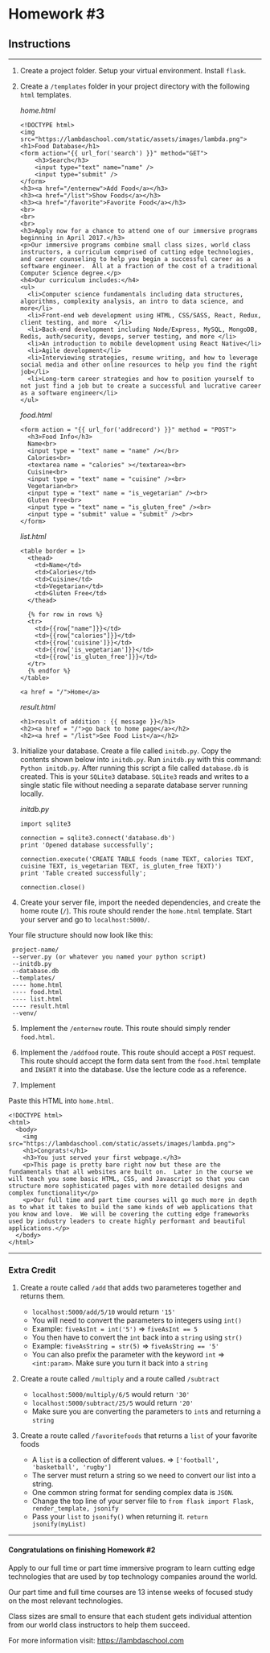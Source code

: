 # Homework #3

## Instructions
---
1. Create a project folder.  Setup your virtual environment.  Install `flask`.

2. Create a `/templates` folder in your project directory with the following `html` templates.
	
    *home.html*
    ```
    <!DOCTYPE html>
    <img src="https://lambdaschool.com/static/assets/images/lambda.png">
    <h1>Food Database</h1>
    <form action="{{ url_for('search') }}" method="GET">
        <h3>Search</h3>
        <input type="text" name="name" />
        <input type="submit" />
    </form>
    <h3><a href="/enternew">Add Food</a></h3>
    <h3><a href="/list">Show Foods</a></h3>
    <h3><a href="/favorite">Favorite Food</a></h3>
    <br>
    <br>
    <br>
    <h3>Apply now for a chance to attend one of our immersive programs beginning in April 2017.</h3>
    <p>Our immersive programs combine small class sizes, world class instructors, a curriculum comprised of cutting edge technologies, and career counseling to help you begin a successful career as a software engineer.  All at a fraction of the cost of a traditional Computer Science degree.</p>
    <h4>Our curriculum includes:</h4>
    <ul>
      <li>Computer science fundamentals including data structures, algorithms, complexity analysis, an intro to data science, and more</li>
      <li>Front-end web development using HTML, CSS/SASS, React, Redux, client testing, and more  </li>
      <li>Back-end development including Node/Express, MySQL, MongoDB, Redis, auth/security, devops, server testing, and more </li>
      <li>An introduction to mobile development using React Native</li>
      <li>Agile development</li>
      <li>Interviewing strategies, resume writing, and how to leverage social media and other online resources to help you find the right job</li>
      <li>Long-term career strategies and how to position yourself to not just find a job but to create a successful and lucrative career as a software engineer</li>
    </ul>

    ```
    *food.html*
    ```
    <form action = "{{ url_for('addrecord') }}" method = "POST">
      <h3>Food Info</h3>
      Name<br>
      <input type = "text" name = "name" /></br>
      Calories<br>
      <textarea name = "calories" ></textarea><br>
      Cuisine<br>
      <input type = "text" name = "cuisine" /><br>
      Vegetarian<br>
      <input type = "text" name = "is_vegetarian" /><br>
      Gluten Free<br>
      <input type = "text" name = "is_gluten_free" /><br>
      <input type = "submit" value = "submit" /><br>
	</form>
    ```
    
    *list.html*
    ```
    <table border = 1>
      <thead>
        <td>Name</td>
        <td>Calories</td>
        <td>Cuisine</td>
        <td>Vegetarian</td>
        <td>Gluten Free</td>
      </thead>

      {% for row in rows %}
      <tr>
        <td>{{row["name"]}}</td>
        <td>{{row["calories"]}}</td>
        <td>{{row['cuisine']}}</td>
        <td>{{row['is_vegetarian']}}</td>
        <td>{{row['is_gluten_free']}}</td>
      </tr>
      {% endfor %}
	</table>

	<a href = "/">Home</a>
	```
    
    *result.html*
    ```
    <h1>result of addition : {{ message }}</h1>
	<h2><a href = "/">go back to home page</a></h2>
	<h2><a href = "/list">See Food List</a></h2>
    ```

3. Initialize your database.  Create a file called `initdb.py`.  Copy the contents shown below into `initdb.py`.  Run `initdb.py` with this command: `Python initdb.py`.  After running this script a file called `database.db` is created.  This is your `SQLite3` database.  `SQLite3` reads and writes to a single static file without needing a separate database server running locally.

	*initdb.py*
    ```
    import sqlite3

    connection = sqlite3.connect('database.db')
    print 'Opened database successfully';

    connection.execute('CREATE TABLE foods (name TEXT, calories TEXT, cuisine TEXT, is_vegetarian TEXT, is_gluten_free TEXT)')
    print 'Table created successfully';
    
    connection.close()
	```

4. Create your server file, import the needed dependencies, and create the home route (`/`).  This route should render the `home.html` template.  Start your server and go to `localhost:5000/`.

Your file structure should now look like this:
```
 project-name/
 --server.py (or whatever you named your python script)
 --initdb.py
 --database.db
 --templates/
 ---- home.html
 ---- food.html
 ---- list.html
 ---- result.html
 --venv/
```
    
5. Implement the `/enternew` route.  This route should simply render `food.html`.


6. Implement the `/addfood` route.  This route should accept a `POST` request.  This route should accept the form data sent from the `food.html` template and `INSERT` it into the database.  Use the lecture code as a reference.
	

7. Implement

    
Paste this HTML into `home.html`.

```
<!DOCTYPE html>
<html>
  <body>
    <img src="https://lambdaschool.com/static/assets/images/lambda.png">
    <h1>Congrats!</h1>
    <h3>You just served your first webpage.</h3>
    <p>This page is pretty bare right now but these are the fundamentals that all websites are built on.  Later in the course we will teach you some basic HTML, CSS, and Javascript so that you can structure more sophisticated pages with more detailed designs and complex functionality</p>
    <p>Our full time and part time courses will go much more in depth as to what it takes to build the same kinds of web applications that you know and love.  We will be covering the cutting edge frameworks used by industry leaders to create highly performant and beautiful applications.</p>
  </body>
</html>
```
---

### Extra Credit

1. Create a route called `/add` that adds two parameteres together and returns them.
	* `localhost:5000/add/5/10` would return `'15'`
	* You will need to convert the parameters to integers using `int()`
	* Example: `fiveAsInt = int('5')` => `fiveAsInt == 5`
	* You then have to convert the `int` back into a `string` using `str()`
	* Example: `fiveAsString = str(5)` => `fiveAsString == '5'`
	* You can also prefix the parameter with the keyword `int` => `<int:param>`. Make sure you turn it back into a `string`

2. Create a route called `/multiply` and a route called `/subtract` 
	* `localhost:5000/multiply/6/5` would return `'30'`
	* `localhost:5000/subtract/25/5` would return `'20'`
	* Make sure you are converting the parameters to `int`s and returning a `string`

3. Create a route called `/favoritefoods` that returns a `list` of your favorite foods
	* A `list` is a collection of different values. => `['football', 'basketball', 'rugby']`
	* The server must return a string so we need to convert our list into a string.
	* One common string format for sending complex data is `JSON`.
	* Change the top line of your server file to `from flask import Flask, render_template, jsonify`
	* Pass your `list` to `jsonify()` when returning it. `return jsonify(myList)`

---
#### Congratulations on finishing Homework #2
Apply to our full time or part time immersive program to learn cutting edge technologies that are used by top technology companies around the world.

Our part time and full time courses are 13 intense weeks of focused study on the most relevant technologies.  

Class sizes are small to ensure that each student gets individual attention from our world class instructors to help them succeed.

For more information visit: https://lambdaschool.com
